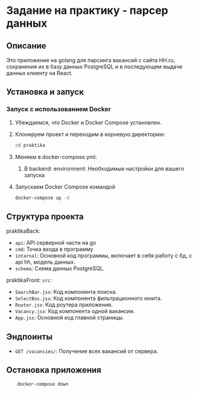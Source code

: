 # Задание на практику - парсер данных

## Описание

Это приложение на golang для парсинга вакансий с сайта HH.ru, сохранения их в базу данных PostgreSQL и в последующем выдаче данных клиенту на React.

## Установка и запуск

### Запуск с использованием Docker

1. Убеждаемся, что Docker и Docker Compose установлен.
2. Клонируем проект и переходим в корневую директорию:
    ```bash
    cd praktika
    ```
3. Меняем в docker-compose.yml:
   1) В backend: environment: Необходимые настройки для вашего запуска

4. Запускаем Docker Compose командой
    ```bash
    docker-compose up -d
    ```

## Структура проекта

praktikaBack:
- `api`: API серверной части на go
- `cmd`: Точка входа в программу
- `intarnal`: Основной код программы, включает в себя работу с бд, с api hh, модель данных.
- `schema`: Схема данных PostgreSQL.

praktikaFront:
`src`:
- `SearchBar.jsx`: Код компонента поиска.
- `SelectBox.jsx`: Код компонента фильтрационного юнита.
- `Router.jsx`: Код роутера приложения.
- `Vacancy.jsx`: Код компонента одной вакансии.
- `App.jsx`: Основной код главной страницы.
  
## Эндпоинты
- `GET /vacancies/`: Получение всех вакансий от сервера.

## Остановка приложения

```bash
    docker-compose down
```
